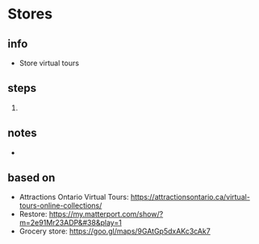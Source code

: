 # Stores  

## info  
* Store virtual tours 

## steps  
1. 

## notes  
*  

## based on  
*  Attractions Ontario Virtual Tours:  https://attractionsontario.ca/virtual-tours-online-collections/
*  Restore:  https://my.matterport.com/show/?m=2e91Mr23ADP&#38&play=1
*  Grocery store: https://goo.gl/maps/9GAtGp5dxAKc3cAk7

